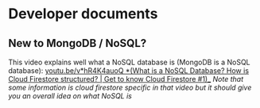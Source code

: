 # Developer documents

## New to MongoDB / NoSQL?

This video explains well what a NoSQL database is (MongoDB is a NoSQL database): [youtu.be/v*hR4K4auoQ *(What is a NoSQL Database? How is Cloud Firestore structured? | Get to know Cloud Firestore #1)\_](https://youtu.be/v_hR4K4auoQ)
_Note that some information is cloud firestore specific in that video but it should give you an overall idea on what NoSQL is_
